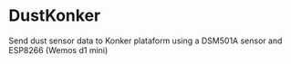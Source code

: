 # DustKonker
Send dust sensor data to Konker plataform using a DSM501A sensor and ESP8266 (Wemos d1 mini)
